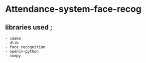# Attendance-system-face-recog

## libraries used ;
    - cmake
    - dlib
    - face_recognition
    - opencv-python
    - numpy
    
